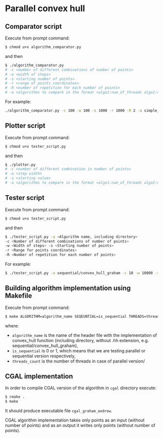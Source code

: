 # Parallel convex hull

## Comparator script

Execute from prompt command:
```sh
$ chmod u+x algorithm_comparator.py
```
and then 
```sh
$ ./algorithm_comparator.py
# -c <number of different combinations of number of points> 
# -w <width of steps>
# -s <starting number of points>
# -r <range of points coordinates>
# -R <number of repetition for each number of points>
# -a <algorithms to compare in the format <algo1:num_of_threads algo2:num_of_threads algo3:num_of_threads ...>>
```
For example:
```sh
./algorithm_comparator.py -c 100 -w 100 -s 1000 -r 1000 -R 2 -a simple_parallel/simple_parallel:4 simple_parallel/simple_parallel:8 ...
```

## Plotter script

Execute from prompt command:
```sh
$ chmod u+x tester_script.py
```
and then 

```sh
$ ./plotter.py
# -c <number of different combination in number of points>
# -w <step width>
# -s <starting value>
# -a <algorithms to compare in the format <algo1:num_of_threads algo2:num_of_threads algo3:num_of_threads ...>>
```

## Tester script

Execute from prompt command:
```sh
$ chmod u+x tester_script.py
```
and then 
```sh
$ ./tester_script.py -a <Algorithm name, including directory>
-c <Number of different combinations of number of points> 
-w <Width of steps> -s <Starting number of points>
-r <Range for points coordinates>
-R <Number of repetition for each number of points>
```
For example:
```sh
$ ./tester_script.py -a sequential/convex_hull_graham -c 10 -w 10000 -s 100000 -r 1000000000 -R 2
```

## Building algorithm implementation using Makefile

Execute from prompt command:
```sh
$ make ALGORITHM=algorithm_name SEQEUNTIAL=is_sequential THREADS=threads_count
```
where:
- `algorithm_name` is the name of the header file with the implementation
of convex_hull function (including directory, without .hh extension,
e.g. sequential/convex_hull_graham),
- `is_sequential` is 0 or 1, which means
that we are testing parallel or sequential version respectively,
- `threads_count` is the number of threads in case of parallel version/

## CGAL implementation
In order to compile CGAL version of the algorithm in `cgal` directory execute:
```sh
$ cmake .
$ make
```
It should produce executable file `cgal_graham_andrew`.

CGAL algorithm implementation takes only points as an input (without number of points) and as an output it writes only points (without number of points).
